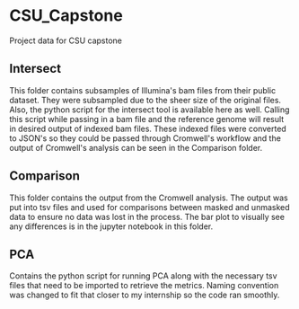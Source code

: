 # CSU_Capstone
Project data for CSU capstone


## Intersect
This folder contains subsamples of Illumina's bam files from their public dataset. They were subsampled due to the sheer size of the original files. Also, the python script for the intersect tool is available here as well. Calling this script while passing in a bam file and the reference genome will result in desired output of indexed bam files. These indexed files were converted to JSON's so they could be passed through Cromwell's workflow and the output of Cromwell's analysis can be seen in the Comparison folder.

## Comparison
This folder contains the output from the Cromwell analysis. The output was put into tsv files and used for comparisons between masked and unmasked data to ensure no data was lost in the process. The bar plot to visually see any differences is in the jupyter notebook in this folder.

## PCA
Contains the python script for running PCA along with the necessary tsv files that need to be imported to retrieve the metrics. Naming convention was changed to fit that closer to my internship so the code ran smoothly. 
